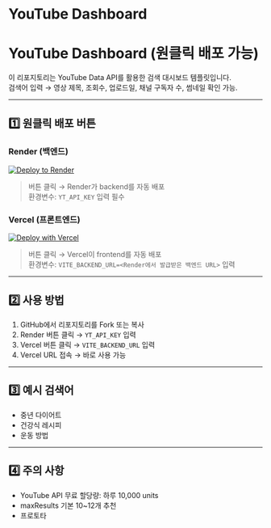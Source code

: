 # YouTube Dashboard
# YouTube Dashboard (원클릭 배포 가능)

이 리포지토리는 YouTube Data API를 활용한 검색 대시보드 템플릿입니다.  
검색어 입력 → 영상 제목, 조회수, 업로드일, 채널 구독자 수, 썸네일 확인 가능.

---

## 1️⃣ 원클릭 배포 버튼

### Render (백엔드)
[![Deploy to Render](https://render.com/images/deploy-to-render-button.svg)](https://render.com/deploy?repo=https://github.com/ckstudio/youtube-dashboard/tree/main/backend)

> 버튼 클릭 → Render가 backend를 자동 배포  
> 환경변수: `YT_API_KEY` 입력 필수

### Vercel (프론트엔드)
[![Deploy with Vercel](https://vercel.com/button)](https://vercel.com/new/clone?repository-url=https://github.com/ckstudio/youtube-dashboard/tree/main/frontend&project-name=youtube-dashboard-frontend)

> 버튼 클릭 → Vercel이 frontend를 자동 배포  
> 환경변수: `VITE_BACKEND_URL=<Render에서 발급받은 백엔드 URL>` 입력

---

## 2️⃣ 사용 방법

1. GitHub에서 리포지토리를 Fork 또는 복사  
2. Render 버튼 클릭 → `YT_API_KEY` 입력  
3. Vercel 버튼 클릭 → `VITE_BACKEND_URL` 입력  
4. Vercel URL 접속 → 바로 사용 가능

---

## 3️⃣ 예시 검색어
- 중년 다이어트
- 건강식 레시피
- 운동 방법

---

## 4️⃣ 주의 사항
- YouTube API 무료 할당량: 하루 10,000 units  
- maxResults 기본 10~12개 추천  
- 프로토타
